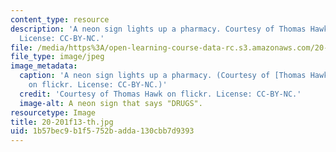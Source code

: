 ```yaml
---
content_type: resource
description: 'A neon sign lights up a pharmacy. Courtesy of Thomas Hawk on flickr.
  License: CC-BY-NC.'
file: /media/https%3A/open-learning-course-data-rc.s3.amazonaws.com/20-201-mechanisms-of-drug-actions-fall-2013/1b57bec9b1f5752badda130cbb7d9393_20-201f13-th.jpg
file_type: image/jpeg
image_metadata:
  caption: 'A neon sign lights up a pharmacy. (Courtesy of [Thomas Hawk](https://www.flickr.com/photos/thomashawk/4444281980/)
    on flickr. License: CC-BY-NC.)'
  credit: 'Courtesy of Thomas Hawk on flickr. License: CC-BY-NC.'
  image-alt: A neon sign that says "DRUGS".
resourcetype: Image
title: 20-201f13-th.jpg
uid: 1b57bec9-b1f5-752b-adda-130cbb7d9393
---
```

